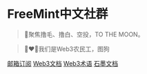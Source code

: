<!-- _coverpage.md -->


# FreeMint中文社群 

> 💪聚焦撸毛、撸白、空投，TO THE MOON。

> 👨‍❤️‍👨我们是Web3农民工，图狗

[邮箱订阅](http://www.baidu.com)
[Web3文档](http://www.baidu.com)
[Web3术语](http://www.baidu.com)
[石墨文档](http://www.baidu.com)
